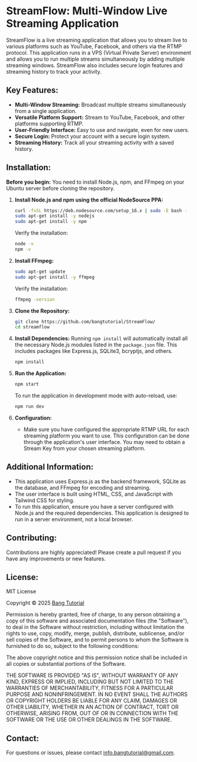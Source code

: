 # StreamFlow: Multi-Window Live Streaming Application

StreamFlow is a live streaming application that allows you to stream live to various platforms such as YouTube, Facebook, and others via the RTMP protocol. This application runs in a VPS (Virtual Private Server) environment and allows you to run multiple streams simultaneously by adding multiple streaming windows. StreamFlow also includes secure login features and streaming history to track your activity.

## Key Features:

* **Multi-Window Streaming:** Broadcast multiple streams simultaneously from a single application.
* **Versatile Platform Support:** Stream to YouTube, Facebook, and other platforms supporting RTMP.
* **User-Friendly Interface:** Easy to use and navigate, even for new users.
* **Secure Login:** Protect your account with a secure login system.
* **Streaming History:** Track all your streaming activity with a saved history.


## Installation:

**Before you begin:** You need to install Node.js, npm, and FFmpeg on your Ubuntu server before cloning the repository.

1. **Install Node.js and npm using the official NodeSource PPA:**

   ```bash
   curl -fsSL https://deb.nodesource.com/setup_16.x | sudo -E bash -
   sudo apt-get install -y nodejs
   sudo apt-get install -y npm
   ```
   Verify the installation:
   ```bash
   node -v
   npm -v
   ```

2. **Install FFmpeg:**

   ```bash
   sudo apt-get update
   sudo apt-get install -y ffmpeg
   ```
   Verify the installation:
   ```bash
   ffmpeg -version
   ```

3. **Clone the Repository:**
   ```bash
   git clone https://github.com/bangtutorial/StreamFlow/
   cd streamflow
   ```

4. **Install Dependencies:**
   Running `npm install` will automatically install all the necessary Node.js modules listed in the `package.json` file.  This includes packages like Express.js, SQLite3, bcryptjs, and others.

   ```bash
   npm install
   ```

5. **Run the Application:**
   ```bash
   npm start
   ```
   To run the application in development mode with auto-reload, use:
   ```bash
   npm run dev
   ```

6. **Configuration:**
    * Make sure you have configured the appropriate RTMP URL for each streaming platform you want to use. This configuration can be done through the application's user interface. You may need to obtain a Stream Key from your chosen streaming platform.

## Additional Information:

* This application uses Express.js as the backend framework, SQLite as the database, and FFmpeg for encoding and streaming.
* The user interface is built using HTML, CSS, and JavaScript with Tailwind CSS for styling.
* To run this application, ensure you have a server configured with Node.js and the required dependencies. This application is designed to run in a server environment, not a local browser.

## Contributing:

Contributions are highly appreciated! Please create a pull request if you have any improvements or new features.


## License:

MIT License

Copyright © 2025 <a href="https://youtube.com/bangtutorial">Bang Tutorial</a>

Permission is hereby granted, free of charge, to any person obtaining a copy
of this software and associated documentation files (the "Software"), to deal
in the Software without restriction, including without limitation the rights
to use, copy, modify, merge, publish, distribute, sublicense, and/or sell
copies of the Software, and to permit persons to whom the Software is
furnished to do so, subject to the following conditions:

The above copyright notice and this permission notice shall be included in all
copies or substantial portions of the Software.

THE SOFTWARE IS PROVIDED "AS IS", WITHOUT WARRANTY OF ANY KIND, EXPRESS OR
IMPLIED, INCLUDING BUT NOT LIMITED TO THE WARRANTIES OF MERCHANTABILITY,
FITNESS FOR A PARTICULAR PURPOSE AND NONINFRINGEMENT. IN NO EVENT SHALL THE
AUTHORS OR COPYRIGHT HOLDERS BE LIABLE FOR ANY CLAIM, DAMAGES OR OTHER
LIABILITY, WHETHER IN AN ACTION OF CONTRACT, TORT OR OTHERWISE, ARISING FROM,
OUT OF OR IN CONNECTION WITH THE SOFTWARE OR THE USE OR OTHER DEALINGS IN THE
SOFTWARE.

## Contact:

For questions or issues, please contact <info.bangtutorial@gmail.com>.
